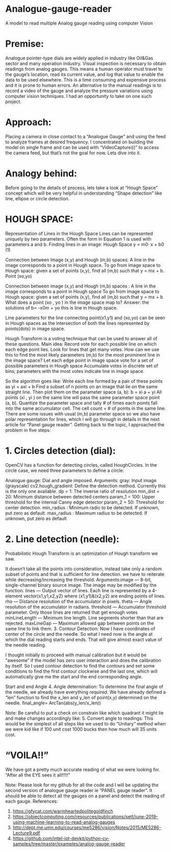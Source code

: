 # Analogue-gauge-reader
A model to read multiple Analog gauge reading using computer Vision

# Premise:
Analogue pointer-type dials are widely applied in industry like Oil&Gas sector and many operation industry. Visual inspection is necessary to obtain readings from analog gauges. This means a human operator must travel to the gauge’s location, read its current value, and log that value to enable the data to be used elsewhere. This is a time consuming and expensive process and it is prone to human errors. An alternative to the manual readings is to record a video of the gauge and analyze the pressure variations using computer vision techniques. I had an opportunity to take on one such project.

# Approach:
Placing a camera in close contact to a “Analogue Gauge” and using the feed to analyze frames at desired frequency. I concentrated on building the model on single frame and can be used with “VideoCapture(i)” to access the camera feed, but that’s not the goal for now. 
Lets dive into it.

# Analogy behind:
Before going to the details of process, lets take a look at “Hough Space” concept which will be very helpful in understanding “Shape detection” like line, ellipse or circle detection.

# HOUGH SPACE:
Representation of Lines in the Hough Space Lines can be represented uniquely by two parameters. Often the form in Equation 1 is used with parameters a and b.
Finding lines in an image: Hough Space
y = m0· x + b0 (1)

Connection between Image (x,y) and Hough (m,b) spaces:
A line in the image corresponds to a point in Hough space.
To go from image space to Hough space: given a set of points (x,y), find all (m,b) such that y = mx + b.
Point (xo,yo)

Connection between image (x,y) and Hough (m,b) spaces :
A line in the image corresponds to a point in Hough space
To go from image space to Hough space: given a set of points (x,y), find all (m,b) such that y = mx + b
What does a point (xo , yo ) in the image space map to?
Answer: the solutions of b= -x0m + yo
this is line in Hough space.

Line parameters for the line connecting point(x1,y1) and (xo,yo) can be seen in Hough spaces as the intersection of both the lines represented by points(dots) in image space.

Hough Transform is a voting technique that can be used to answer all of these questions.
Main idea:
Record vote for each possible line on which each edge point lies.
Look for lines that get many votes.
How can we use this to find the most likely parameters (m,b) for the most prominent line in the image space?
Let each edge point in image space vote for a set of possible parameters in Hough space
Accumulate votes in discrete set of bins; parameters with the most votes indicate line in image space.

So the algorithm goes like:
Write each line formed by a pair of these points as yi = axi + b
Find a subset of n points on an image that lie on the same straight line. Then plot them on the parameter space (a, b): b = xi a + yi
All points (xi , yi ) on the same line will pass the same parameter space point (a, b).
Quantize the parameter space and tally # of times each points fall into the same accumulator cell. The cell count = # of points in the same line.
There are some issues with usual (m,b) parameter space so we also have polar representation for lines, which I will go through in details in the next article for “Panel gauge reader”.
Getting back to the topic, I approached the problem in five steps:
# 1. Circles detection (dial): 
OpenCV has a function for detecting circles, called HoughCircles. In the circle case, we need three parameters to define a circle:

Analogue gauge: Dial and angle imposed.
Arguments:
gray: Input image (grayscale)
cv2.hough_gradient: Define the detection method. Currently this is the only one available.
dp = 1: The inverse ratio of resolution
min_dist = 20: Minimum distance between detected centers
param_1 = 100: Upper threshold for the internal Canny edge detector
param_2 = 50: Threshold for center detection.
min_radius : Minimum radio to be detected. If unknown, put zero as default.
max_radius : Maximum radius to be detected. If unknown, put zero as default

# 2. Line detection (needle): 
Probabilistic Hough Transform is an optimization of Hough transform we saw.

It doesn’t take all the points into consideration, instead take only a random subset of points and that is sufficient for line detection. we have to reiterate while decreasing/increasing the threshold.
Arguments:image — 8-bit, single-channel binary source image. The image may be modified by the function.
lines — Output vector of lines. Each line is represented by a 4-element vector(x1,y1,x2,y2) where (x1,y1)&(x2,y2) are ending points of lines.
rho — Distance resolution of the accumulator in pixels.
theta — Angle resolution of the accumulator in radians.
threshold — Accumulator threshold parameter. Only those lines are returned that get enough votes
minLineLength — Minimum line length. Line segments shorter than that are rejected.
maxLineGap — Maximum allowed gap between points on the same line to link them.
3. Contour Detection: Now I have coordinates of center of the circle and the needle. So what I need now is the angle at which the dial reading starts and ends. That will give almost exact value of the needle reading.

I thought initially to proceed with manual calibration but it would be “awesome” if the model has zero user interaction and does the calibration by itself. So I used contour detection to find the contours and set some conditions to find the first contour clockwise and the last one, which will automatically give me the start and the end corresponding angle.

Start and end Angle
4. Angle determination: To determine the final angle of the needle, we already have everything required. We have already defined a “len” function to find the x_len and y_len of point(x,y) determined on the needle.
final_angle= ArcTan(abs(y_len/x_len))

Note: Be careful to put a check on constrain like which quadrant it might lie and make changes accordingly like:
5. Convert angle to readings: This would be the simplest of all steps like we used to do “Unitary” method when we were kid like if 100 unit cost 1000 bucks then how much will 35 units cost.

# “VOILA!!”
We have got a pretty much accurate reading of what we were looking for.
“After all the EYE sees it all!!!!!”

Note: Please look for my github for all the code and I will be updating the second version of analogue gauge reader ie “PANEL gauge reader”. It should be able to detect all the gauges on a panel and detect the reading of each gauge.
References:

1. https://gfycat.com/warmheartedpolitegoldfinch
2. https://objectcomputing.com/resources/publications/sett/june-2019-using-machine-learning-to-read-analog-gauges
3. http://dept.me.umn.edu/courses/me5286/vision/Notes/2015/ME5286-Lecture9.pdf
4. https://github.com/intel-iot-devkit/python-cv-samples/tree/master/examples/analog-gauge-reader
